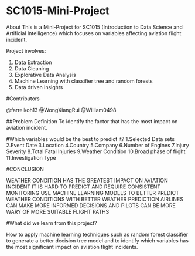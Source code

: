 # SC1015-Mini-Project
 
About
This is a Mini-Project for SC1015 (Introduction to Data Science and Artificial Intelligence) which focuses on variables affecting aviation flight incident.  

Project involves:
1. Data Extraction
2. Data Cleaning
3. Explorative Data Analysis
4. Machine Learning with classifier tree and random forests
5. Data driven insights

#Contributors

@farrelkoh13
@WongXiangRui
@William0498

##Problem Definition
To identify the factor that has the most impact on aviation incident.

#Which variables would be the best to predict it?
1.Selected Data sets
2.Event Date
3.Location
4.Country
5.Company
6.Number of Engines
7.Injury Severity
8.Total Fatal Injuries
9.Weather Condition
10.Broad phase of flight
11.Investigation Type

#CONCLUSION

WEATHER CONDITION HAS THE GREATEST IMPACT ON AVIATION INCIDENT
IT IS HARD TO PREDICT AND REQUIRE CONSISTENT MONITORING USE MACHINE LEARNING MODELS TO BETTER PREDICT WEATHER CONDITIONS
WITH BETTER WEATHER PREDICTION AIRLINES CAN MAKE MORE INFORMED DECISIONS AND PILOTS CAN BE MORE WARY OF MORE SUITABLE FLIGHT PATHS

#What did we learn from this project?

How to apply machine learning techniques such as random forest classifier to generate a better decision tree model and to identify which variables has the most significant impact on aviation flight incidents.
